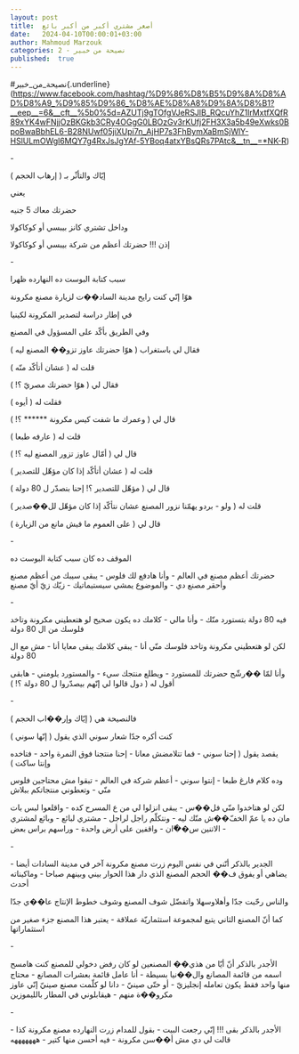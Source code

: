 ```yaml
---
layout: post
title:  أصغر مشتري أكبر من أكبر بائع
date:   2024-04-10T00:00:01+03:00
author: Mahmoud Marzouk
categories: 2 - نصيحة من خبير
published:  true
---
```

\#نصيحة_من_خبير{.underline}(https://www.facebook.com/hashtag/%D9%86%D8%B5%D9%8A%D8%AD%D8%A9_%D9%85%D9%86_%D8%AE%D8%A8%D9%8A%D8%B1?__eep__=6&__cft__%5b0%5d=AZUTj9gTOfgVJeRSJlB_RQcuYhZ1lrMxtfXQfR89xYK4wFNjjOzBKGkb3CRy4OGgG0LBOzGv3rKUfj2FH3X3a5b49eXwks0BpoBwaBbhEL6-B28NUwf05jiXUpi7n_AjHP7s3FhBymXaBmSjWlY-HSlULmOWgl6MQY7g4RxJsJgYAf-5YBoq4atxYBsQRs7PAtc&__tn__=*NK-R)

\-

إيّاك والتأثّر بـ ( إرهاب الحجم )

يعني

حضرتك معاك 5 جنيه

وداخل تشتري كانز بيبسي أو كوكاكولا

إذن !!! حضرتك أعظم من شركة بيبسي أو كوكاكولا

\-

سبب كتابة البوست ده النهارده ظهرا

هوّا إنّي كنت رايح مدينة الساد��ت لزيارة مصنع مكرونة

في إطار دراسة لتصدير المكرونة لكينيا

وفي الطريق بأكّد على المسؤول في المصنع

فقال لي باستغراب ( هوّا حضرتك عاوز تزو�� المصنع ليه )

قلت له ( عشان أتأكّد منّه )

فقال لي ( هوّا حضرتك مصريّ ؟! )

فقلت له ( أيوه )

قال لي ( وعمرك ما شفت كيس مكرونة \*\*\*\*\*\* ؟! )

قلت له ( عارفه طبعا )

قال لي ( أمّال عاوز تزور المصنع ليه ؟! )

قلت له ( عشان أتأكّد إذا كان مؤهّل للتصدير )

قال لي ( مؤهّل للتصدير ؟! إحنا بنصدّر ل 80 دولة )

قلت له ( ولو - بردو يهمّنا نزور المصنع عشان نتأكّد إذا كان مؤهّل
لل��صدير )

قال لي ( على العموم ما فيش مانع من الزيارة )

\-

الموقف ده كان سبب كتابة البوست ده

حضرتك أعظم مصنع في العالم - وأنا هادفع لك فلوس - يبقى سيبك من أعظم مصنع
وأحقر مصنع دي - والموضوع يمشي سيستيماتيك - زيّك زيّ أيّ مصنع

\-

فيه 80 دولة بتستورد منّك - وأنا مالي - كلامك ده يكون صحيح لو هتعطيني
مكرونة وتاخد فلوسك من ال 80 دولة

لكن لو هتعطيني مكرونة وتاخد فلوسك منّي أنا - يبقي كلامك يبقى معايا أنا -
مش مع ال 80 دولة

وأنا لمّا ��رشّح حضرتك للمستورد - ويطلع منتجك سيء - والمستورد يلومني -
هابقى أقول له ( دول قالوا لي إنّهم بيصدّروا ل 80 دولة ؟! )

\-

فالنصيحة هي ( إيّاك وإر��اب الحجم )

كنت أكره جدّا شعار سوني الذي يقول ( إنّها سوني )

يقصد يقول ( إحنا سوني - فما تتلامضش معانا - إحنا منتجنا فوق النمرة
واحد - فتاخده وإنتا ساكت )

وده كلام فارغ طبعا - إنتوا سوني - أعظم شركة في العالم - تبقوا مش
محتاجين فلوس منّي - وتعطوني منتجاتكم ببلاش

لكن لو هتاخدوا منّي فل��س - يبقى انزلوا لي من ع المسرح كده - واقلعوا لبس
بات مان ده يا عمّ الخفّ��ش منّك ليه - ونتكلّم راجل لراجل - مشتري لبائع -
وبائع لمشتري - الاتنين س��ّان - واقفين على أرض واحدة - وراسهم براس
بعض

\-

الجدير بالذكر أنّني في نفس اليوم زرت مصنع مكرونة آخر في مدينة السادات
أيضا - يضاهي أو يفوق ف�� الحجم المصنع الذي دار هذا الحوار بيني وبينهم
صباحا - وماكيناته أحدث

والناس رحّبت جدّا وأهلاوسهلا واتفضّل شوف المصنع وشوف خطوط الإنتاج عا��ي
جدّا

كما أنّ المصنع الثاني يتبع لمجموعة استثماريّة عملاقة - يعتبر هذا المصنع
جزء صغير من استثماراتها

\-

الأجدر بالذكر أنّ أيّا من هذي�� المصنعين لو كان رفض دخولي للمصنع كنت هامسح
اسمه من قائمة المصانع وال��نيا بسيطة - أنا عامل قائمة بعشرات المصانع -
محتاج منها واحد فقط يكون تعامله إنجليزيّ - أو حتّى صينيّ - دانا لو كلّمت
مصنع صينيّ إنّي عاوز مكرو��ة منهم - هيقابلوني في المطار
بالليموزين

\-

الأجدر بالذكر بقى !!! إنّي رجعت البيت - بقول للمدام زرت النهارده مصنع
مكرونة كذا - قالت لي دي مش أ��سن مكرونة - فيه أحسن منها كتير -
هههههههه
